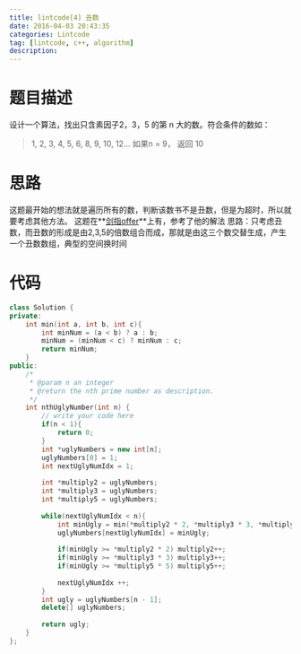 ```yaml
---
title: lintcode[4] 丑数
date: 2016-04-03 20:43:35
categories: Lintcode
tag: [lintcode, c++, algorithm]
description:
---
```


# 题目描述

设计一个算法，找出只含素因子2，3，5 的第 n 大的数。符合条件的数如：

> 1, 2, 3, 4, 5, 6, 8, 9, 10, 12... 
> 如果n = 9， 返回 10

<!--more-->

# 思路
这题最开始的想法就是遍历所有的数，判断该数书不是丑数，但是为超时，所以就要考虑其他方法。
这题在**[剑指offer](http://zhedahht.blog.163.com/blog/static/2541117420094245366965/)**上有，参考了他的解法
思路：只考虑丑数，而丑数的形成是由2,3,5的倍数组合而成，那就是由这三个数交替生成，产生一个丑数数组，典型的空间换时间

# 代码

```c++
class Solution {
private:
    int min(int a, int b, int c){
        int minNum = (a < b) ? a : b;
        minNum = (minNum < c) ? minNum : c;
        return minNum;
    }
public:
    /*
     * @param n an integer
     * @return the nth prime number as description.
     */
    int nthUglyNumber(int n) {
        // write your code here
        if(n < 1){
            return 0;
        }
        int *uglyNumbers = new int[n];
        uglyNumbers[0] = 1;
        int nextUglyNumIdx = 1;
		
        int *multiply2 = uglyNumbers;
        int *multiply3 = uglyNumbers;
        int *multiply5 = uglyNumbers;
		
        while(nextUglyNumIdx < n){
            int minUgly = min(*multiply2 * 2, *multiply3 * 3, *multiply5 * 5);
            uglyNumbers[nextUglyNumIdx] = minUgly;
			
            if(minUgly >= *multiply2 * 2) multiply2++;
            if(minUgly >= *multiply3 * 3) multiply3++;
            if(minUgly >= *multiply5 * 5) multiply5++;
			
            nextUglyNumIdx ++;	
        }
        int ugly = uglyNumbers[n - 1];
        delete[] uglyNumbers;
		
        return ugly; 
    }
};
```